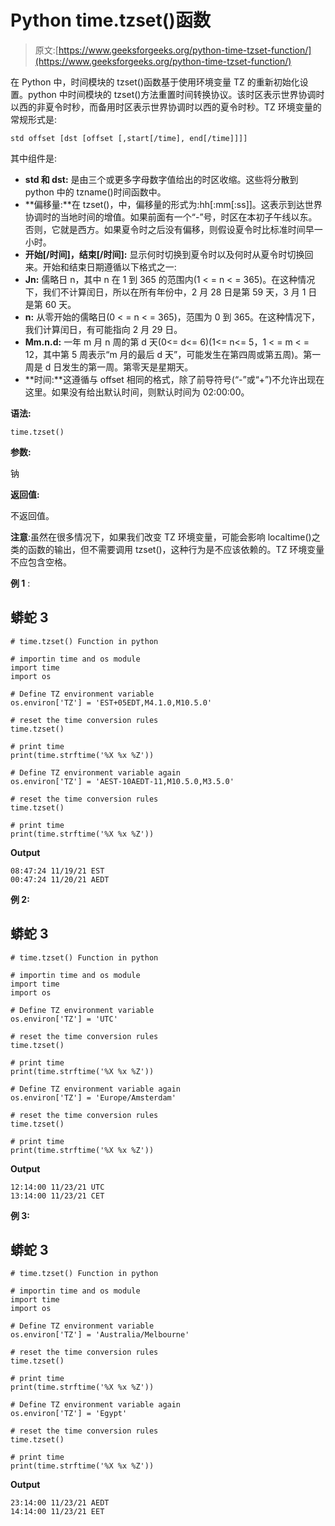 # Python time.tzset()函数

> 原文:[https://www.geeksforgeeks.org/python-time-tzset-function/](https://www.geeksforgeeks.org/python-time-tzset-function/)

在 Python 中，时间模块的 tzset()函数基于使用环境变量 TZ 的重新初始化设置。python 中时间模块的 tzset()方法重置时间转换协议。该时区表示世界协调时以西的非夏令时秒，而备用时区表示世界协调时以西的夏令时秒。TZ 环境变量的常规形式是:

```
std offset [dst [offset [,start[/time], end[/time]]]]
```

其中组件是:

*   **std 和 dst:** 是由三个或更多字母数字值给出的时区收缩。这些将分散到 python 中的 tzname()时间函数中。
*   **偏移量:**在 tzset()，中，偏移量的形式为:hh[:mm[:ss]]。这表示到达世界协调时的当地时间的增值。如果前面有一个“-”号，时区在本初子午线以东。否则，它就是西方。如果夏令时之后没有偏移，则假设夏令时比标准时间早一小时。
*   **开始[/时间]，结束[/时间]:** 显示何时切换到夏令时以及何时从夏令时切换回来。开始和结束日期遵循以下格式之一:
*   **Jn:** 儒略日 n，其中 n 在 1 到 365 的范围内(1 < = n < = 365)。在这种情况下，我们不计算闰日，所以在所有年份中，2 月 28 日是第 59 天，3 月 1 日是第 60 天。
*   **n:** 从零开始的儒略日(0 < = n < = 365)，范围为 0 到 365。在这种情况下，我们计算闰日，有可能指向 2 月 29 日。
*   **Mm.n.d:** 一年 m 月 n 周的第 d 天(0<= d<= 6)(1<= n<= 5，1 < = m < = 12，其中第 5 周表示“m 月的最后 d 天”，可能发生在第四周或第五周)。第一周是 d 日发生的第一周。第零天是星期天。
*   **时间:**这遵循与 offset 相同的格式，除了前导符号(“-”或“+”)不允许出现在这里。如果没有给出默认时间，则默认时间为 02:00:00。

**语法:**

```
time.tzset()
```

**参数:**

钠

**返回值:**

不返回值。

**注意**:虽然在很多情况下，如果我们改变 TZ 环境变量，可能会影响 localtime()之类的函数的输出，但不需要调用 tzset()，这种行为是不应该依赖的。TZ 环境变量不应包含空格。

**例 1** :

## 蟒蛇 3

```
# time.tzset() Function in python

# importin time and os module
import time
import os

# Define TZ environment variable
os.environ['TZ'] = 'EST+05EDT,M4.1.0,M10.5.0'

# reset the time conversion rules
time.tzset()

# print time
print(time.strftime('%X %x %Z'))

# Define TZ environment variable again
os.environ['TZ'] = 'AEST-10AEDT-11,M10.5.0,M3.5.0'

# reset the time conversion rules
time.tzset()

# print time
print(time.strftime('%X %x %Z'))
```

**Output**

```
08:47:24 11/19/21 EST
00:47:24 11/20/21 AEDT
```

**例 2:**

## 蟒蛇 3

```
# time.tzset() Function in python

# importin time and os module
import time
import os

# Define TZ environment variable
os.environ['TZ'] = 'UTC'

# reset the time conversion rules
time.tzset()

# print time
print(time.strftime('%X %x %Z'))

# Define TZ environment variable again
os.environ['TZ'] = 'Europe/Amsterdam'

# reset the time conversion rules
time.tzset()

# print time
print(time.strftime('%X %x %Z'))
```

**Output**

```
12:14:00 11/23/21 UTC
13:14:00 11/23/21 CET
```

**例 3:**

## 蟒蛇 3

```
# time.tzset() Function in python

# importin time and os module
import time
import os

# Define TZ environment variable
os.environ['TZ'] = 'Australia/Melbourne'

# reset the time conversion rules
time.tzset()

# print time
print(time.strftime('%X %x %Z'))

# Define TZ environment variable again
os.environ['TZ'] = 'Egypt'

# reset the time conversion rules
time.tzset()

# print time
print(time.strftime('%X %x %Z'))
```

**Output**

```
23:14:00 11/23/21 AEDT
14:14:00 11/23/21 EET
```